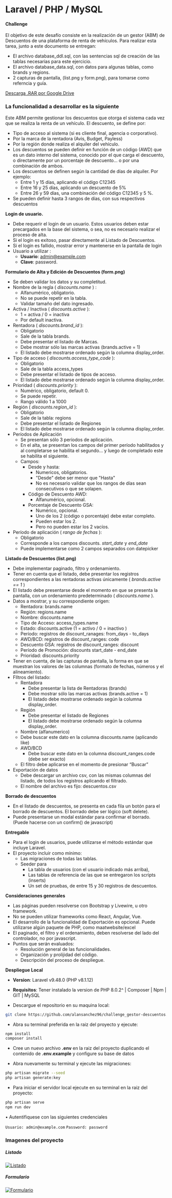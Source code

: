 # Laravel / PHP / MySQL
#### Challenge

El objetivo de este desafío consiste en la realización de un gestor (ABM) de Descuentos de una plataforma de renta de vehículos.
Para realizar esta tarea, junto a este documento se entregan:
- El archivo database_ddl.sql, con las sentencias sql de creación de las tablas necesarias para este ejercicio.
- El archivo database_data.sql, con datos para algunas tablas, como brands y regions.
- 2 capturas de pantalla, (list.png y form.png), para tomarse como referncia y guía.

[Descarga .RAR por Google Drive](https://goo.su/XLDAt "Descarga .RAR por Google Drive")

### La funcionalidad a desarrollar es la siguiente
Este ABM permite gestionar los descuentos que otorga el sistema cada vez que se realiza la renta de un vehículo.
El descuento, se define por:
- Tipo de acceso al sistema (si es cliente final, agencia o corporativo).
- Por la marca de la rentadora (Avis, Budget, Payless)
- Por la región donde realiza el alquiler del vehículo.
- Los descuentos se pueden definir en función de un código (AWD) que es un dato interno del sistema, conocido por el que carga el descuento, o directamente por un porcentaje de descuento... o por una combinación de ambos.
- Los descuentos se definen según la cantidad de días de alquiler.
Por ejemplo:
	- Entre 1 y 15 días, aplicando el código C12345
	- Entre 16 y 25 días, aplicando un descuento de 5%
	- Entre 26 y 59 días, una combinación del código C12345 y 5 %.
- Se pueden definir hasta 3 rangos de días, con sus respectivos descuentos

**Login de usuario.**
- Debe requerir el login de un usuario. Estos usuarios deben estar precargados en la
base del sistema, o sea, no es necesario realizar el proceso de alta.
- Si el login es exitoso, pasar directamente al Listado de Descuentos.
- Si el login es fallido, mostrar error y mantenerse en la pantalla de login
- Usuario a utilizar :
	- **Usuario**: admin@example.com
	- **Clave**: password.

**Formulario de Alta y Edición de Descuentos (form.png)**
- Se deben validar los datos y su completitud.
- Nombre de la regla ( *discounts.name* ) :
	- Alfanumérico, obligatorio.
	- No se puede repetir en la tabla.
	- Validar tamaño del dato ingresado.
- Activa / Inactiva ( *discounts.active* ):
	- 1 = activa / 0 = inactiva
	- Por default inactiva.
- Rentadora ( *discounts.brand_id* ):
	- Obligatorio
	- Sale de la tabla brands.
	- Debe presentar el listado de Marcas.
	- Debe mostrar sólo las marcas activas (brands.active = 1)
	- El listado debe mostrarse ordenado según la columna display_order.
- Tipo de acceso ( *discounts.access_type_code* ):
	- Obligatorio
	- Sale de la tabla access_types
	- Debe presentar el listado de tipos de acceso.
	- El listado debe mostrarse ordenado según la columna display_order.
- Prioridad ( *discounts.priority* ):
	- Numérico, obligatorio, default 0.
	- Se puede repetir.
	- Rango válido 1 a 1000
- Región ( *discounts.region_id* ):
	- Obligatorio
	- Sale de la tabla: regions
	- Debe presentar el listado de Regiones
	- El listado debe mostrarse ordenado según la columna display_order.
- Períodos de Aplicación
	- Se presentan sólo 3 períodos de aplicación.
	- En el alta, se presentan los campos del primer período habilitados y al completarse se habilita el segundo... y luego de completado este se habilita el siguiente.
	- Campos:
		- Desde y hasta:
			- Numericos, obligatorios.
			- "Desde" debe ser menor que "Hasta"
			- No es necesario validar que los rangos de días sean consecutivos o que se solapen.
		- Código de Descuento AWD:
			- Alfanumérico, opcional.
		- Porcentaje de Descuento GSA:
			- Numérico, opcional.
			- Uno de los 2 (código o porcentaje) debe estar completo.
			- Pueden estar los 2.
			- Pero no pueden estar los 2 vacíos.
- Período de aplicación ( *rango de fechas* ):
	- Obligatorio
	- Corresponde a los campos discounts. *start_date* y *end_date*
	- Puede implementarse como 2 campos separados con datepicker

**Listado de Descuentos (list.png)**
- Debe implementar paginado, filtro y ordenamiento.
- Tener en cuenta que el listado, debe presentar los registros correspondientes a las rentadoras activas únicamente ( *brands.active == 1* )
- El listado debe presentarse desde el momento en que se presenta la pantalla, con un ordenamiento predeterminado ( *discounts.name* ).
- Datos a mostrar, y su correspondiente origen:
	- Rentadora: brands.name
	- Región: regions.name
	- Nombre: discounts.name
	- Tipo de Acceso: access_types.name
	- Estado: discounts.active (1 = activo / 0 = inactivo )
	- Período: registros de discount_ranages: from_days - to_days
	- AWD/BCD: registros de discount_ranges: code
	- Descuento GSA: registros de discount_ranges: discount
	- Período de Promoción: discounts start_date - end_date
	- Prioridad: discounts.priority
- Tener en cuenta, de las capturas de pantalla, la forma en que se muestran los
valores de las columnas (formato de fechas, números y el alineamiento).
- FIltros del listado:
	- Rentadora
		- Debe presentar la lista de Rentadoras (brands)
		- Debe mostrar sólo las marcas activas (brands.active = 1)
		- El listado debe mostrarse ordenado según la columna display_order.
	- Región
		- Debe presentar el listado de Regiones
		- El listado debe mostrarse ordenado según la columna display_order.
	- Nombre (alfanumerico)
	- Debe buscar este dato en la columna discounts.name (aplicando like)
	- AWD/BCD
		- Debe buscar este dato en la columna discount_ranges.code (debe ser exacto)
	- El filtro debe aplicarse en el momento de presionar “Buscar”
- Exportación de datos
	- Debe descargar un archivo csv, con las mismas columnas del listado, de todos los registros aplicando el filtrado.
	- El nombre del archivo es fijo: descuentos.csv

**Borrado de descuentos**
- En el listado de descuentos, se presenta en cada fila un botón para el borrado de descuentos. El borrado debe ser lógico (soft delete).
- Puede presentarse un modal estándar para confirmar el borrado. (Puede hacerse con un confirm() de javascript)

**Entregable**
- Para el login de usuarios, puede utilizarse el método estándar que incluye Laravel.
- El proyecto incluir como mínimo:
	- Las migraciones de todas las tablas.
	- Seeder para
		- La tabla de usuarios (con el usuario indicado más arriba),
		- Las tablas de referencia de las que se entregaron los scripts (inserts)
		- Un set de pruebas, de entre 15 y 30 registros de descuentos.

**Consideraciones generales**
- Las páginas pueden resolverse con Bootstrap y Livewire, u otro framework.
- No se pueden utilizar frameworks como React, Angular, Vue.
- El desarrollo de la funcionalidad de Exportación es opcional. Puede utilizarse algún paquete de PHP, como maatwebsite/excel
- El paginado, el filtro y el ordenamiento, deben resolverse del lado del controlador, no por javascript.
- Puntos que serán evaluados:
	- Resolución general de las funcionalidades.
	- Organización y prolijidad del código.
	- Descripción del proceso de despliegue.

**Despliegue Local**
- **Version**: Laravel v9.48.0 (PHP v8.1.12)
- **Requisitos**: Tener instalado la version de PHP 8.0.2^ | Composer | Npm | GIT | MySQL

- Descargue el repositorio en su maquina local:

```bash
git clone https://github.com/alansanchez96/challenge_gestor-descuentos.git
```
- Abra su terminal preferida en la raiz del proyecto y ejecute:

```bash
npm install
composer install
```

- Cree un nuevo archivo **.env** en la raiz del proyecto duplicando el contenido de **.env.example** y configure su base de datos

- Abra nuevamente su terminal y ejecute las migraciones:

```bash
php artisan migrate --seed
php artisan generate:key
```

- Para iniciar el servidor local ejecute en su terminal en la raiz del proyecto:

```bash
php artisan serve
npm run dev
```

• Autentifiquese con las siguientes credenciales

`Usuario: admin@example.com`
`Password: password`

### Imagenes del proyecto

##### Listado

[![Listado](https://i.ibb.co/GpKHsVb/Screenshot-2023-01-31-at-16-17-55-Laravel.png "Listado")](https://i.ibb.co/GpKHsVb/Screenshot-2023-01-31-at-16-17-55-Laravel.png "Listado")

##### Formulario
[![Formulario](https://i.ibb.co/2gpVXQc/Screenshot-2023-01-31-at-16-22-51-Laravel.png "Formulario")](https://i.ibb.co/2gpVXQc/Screenshot-2023-01-31-at-16-22-51-Laravel.png "Formulario")